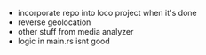 * incorporate repo into loco project when it's done
* reverse geolocation
* other stuff from media analyzer
* logic in main.rs isnt good